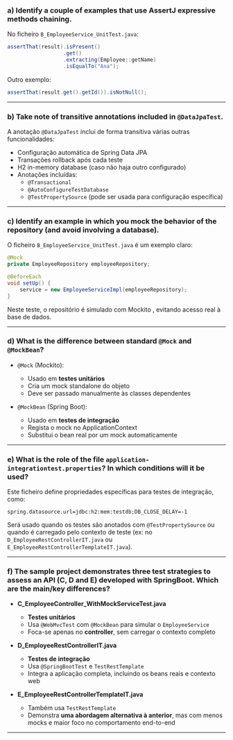 
### a) Identify a couple of examples that use AssertJ expressive methods chaining.

No ficheiro `B_EmployeeService_UnitTest.java`:

```java
assertThat(result).isPresent()
                  .get()
                  .extracting(Employee::getName)
                  .isEqualTo("Ana");
```

Outro exemplo:

```java
assertThat(result.get().getId()).isNotNull();
```

---

### b) Take note of transitive annotations included in `@DataJpaTest`.

A anotação `@DataJpaTest` inclui de forma transitiva várias outras funcionalidades:

- Configuração automática de Spring Data JPA
- Transações rollback após cada teste
- H2 in-memory database (caso não haja outro configurado)
- Anotações incluídas:
    - `@Transactional`
    - `@AutoConfigureTestDatabase`
    - `@TestPropertySource` (pode ser usada para configuração específica)

---

### c) Identify an example in which you mock the behavior of the repository (and avoid involving a database).

O ficheiro `B_EmployeeService_UnitTest.java` é um exemplo claro:

```java
@Mock
private EmployeeRepository employeeRepository;

@BeforeEach
void setUp() {
    service = new EmployeeServiceImpl(employeeRepository);
}
```

Neste teste, o repositório é simulado com Mockito       , evitando acesso real à base de dados.

---

### d) What is the difference between standard `@Mock` and `@MockBean`?

- `@Mock` (Mockito):
    - Usado em **testes unitários**
    - Cria um mock standalone do objeto
    - Deve ser passado manualmente às classes dependentes

- `@MockBean` (Spring Boot):
    - Usado em **testes de integração**
    - Regista o mock no ApplicationContext
    - Substitui o bean real por um mock automaticamente

---

### e) What is the role of the file `application-integrationtest.properties`? In which conditions will it be used?

Este ficheiro define propriedades específicas para testes de integração, como:

```properties
spring.datasource.url=jdbc:h2:mem:testdb;DB_CLOSE_DELAY=-1
```

Será usado quando os testes são anotados com `@TestPropertySource` ou quando é carregado pelo contexto de teste (ex: no `D_EmployeeRestControllerIT.java` ou `E_EmployeeRestControllerTemplateIT.java`).

---

### f) The sample project demonstrates three test strategies to assess an API (C, D and E) developed with SpringBoot. Which are the main/key differences?

- **C_EmployeeController_WithMockServiceTest.java**
    - **Testes unitários**
    - Usa `@WebMvcTest` com `@MockBean` para simular o `EmployeeService`
    - Foca-se apenas no **controller**, sem carregar o contexto completo

- **D_EmployeeRestControllerIT.java**
    - **Testes de integração**
    - Usa `@SpringBootTest` e `TestRestTemplate`
    - Integra a aplicação completa, incluindo os beans reais e contexto web

- **E_EmployeeRestControllerTemplateIT.java**
    - Também usa `TestRestTemplate`
    - Demonstra **uma abordagem alternativa à anterior**, mas com menos mocks e maior foco no comportamento end-to-end

---

```
